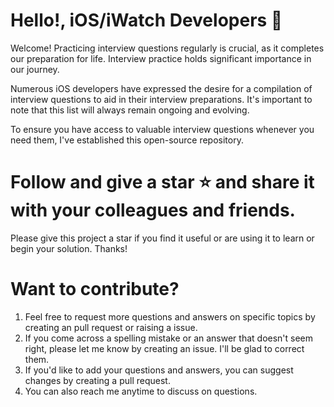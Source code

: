 # Hello!, iOS/iWatch Developers :wave:
Welcome! 
Practicing interview questions regularly is crucial, as it completes our preparation for life. Interview practice holds significant importance in our journey.

Numerous iOS developers have expressed the desire for a compilation of interview questions to aid in their interview preparations. It's important to note that this list will always remain ongoing and evolving.

To ensure you have access to valuable interview questions whenever you need them, I've established this open-source repository.

# Follow and give a star :star: and share it with your colleagues and friends.
Please give this project a star if you find it useful or are using it to learn or begin your solution. Thanks!

# Want to contribute?

1. Feel free to request more questions and answers on specific topics by creating an pull request or raising a issue.
2. If you come across a spelling mistake or an answer that doesn't seem right, please let me know by creating an issue. I'll be glad to correct them.
3. If you'd like to add your questions and answers, you can suggest changes by creating a pull request.
4. You can also reach me anytime to discuss on questions.
